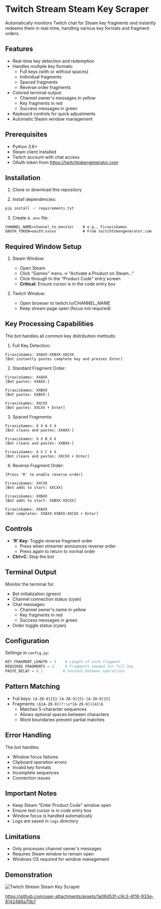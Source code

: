 # Twitch Stream Steam Key Scraper

Automatically monitors Twitch chat for Steam key fragments and instantly redeems them in real-time, handling various key formats and fragment orders.








  
## Features
- Real-time key detection and redemption
- Handles multiple key formats:
  - Full keys (with or without spaces)
  - Individual fragments
  - Spaced fragments
  - Reverse order fragments
- Colored terminal output:
  - Channel owner's messages in yellow
  - Key fragments in red
  - Success messages in green
- Keyboard controls for quick adjustments
- Automatic Steam window management

## Prerequisites
- Python 3.6+
- Steam client installed
- Twitch account with chat access
- OAuth token from https://twitchtokengenerator.com

## Installation

1. Clone or download this repository

2. Install dependencies:
```bash
pip install -r requirements.txt
```

3. Create a `.env` file:
```properties
CHANNEL_NAME=channel_to_monitor    # e.g., FiraxisGames
OAUTH_TOKEN=oauth:xxxxx            # From twitchtokengenerator.com
```

## Required Window Setup

1. Steam Window:
   - Open Steam
   - Click "Games" menu → "Activate a Product on Steam..."
   - Click through to the "Product Code" entry screen
   - **Critical:** Ensure cursor is in the code entry box

2. Twitch Window:
   - Open browser to twitch.tv/CHANNEL_NAME
   - Keep stream page open (focus not required)

## Key Processing Capabilities

The bot handles all common key distribution methods:

1. Full Key Detection:
```
FiraxisGames: XXAXX-XXBXX-XXCXX
[Bot instantly pastes complete key and presses Enter]
```

2. Standard Fragment Order:
```
FiraxisGames: XXAXX
[Bot pastes: XXAXX-]

FiraxisGames: XXBXX
[Bot pastes: XXBXX-]

FiraxisGames: XXCXX
[Bot pastes: XXCXX + Enter]
```

3. Spaced Fragments:
```
FiraxisGames: X X A X X
[Bot cleans and pastes: XXAXX-]

FiraxisGames: X X B X X
[Bot cleans and pastes: XXBXX-]

FiraxisGames: X X C X X
[Bot cleans and pastes: XXCXX + Enter]
```

4. Reverse Fragment Order:
```
[Press 'R' to enable reverse order]

FiraxisGames: XXCXX
[Bot adds to start: XXCXX]

FiraxisGames: XXBXX
[Bot adds to start: XXBXX-XXCXX]

FiraxisGames: XXAXX
[Bot completes: XXAXX-XXBXX-XXCXX + Enter]
```

## Controls

- **'R' Key**: Toggle reverse fragment order
  - Press when streamer announces reverse order
  - Press again to return to normal order
- **Ctrl+C**: Stop the bot

## Terminal Output

Monitor the terminal for:
- Bot initialization (green)
- Channel connection status (cyan)
- Chat messages:
  - Channel owner's name in yellow
  - Key fragments in red
  - Success messages in green
- Order toggle status (cyan)

## Configuration

Settings in `config.py`:
```python
KEY_FRAGMENT_LENGTH = 5    # Length of each fragment
REQUIRED_FRAGMENTS = 3     # Fragments needed for full key
PASTE_DELAY = 0.1         # Seconds between operations
```

## Pattern Matching

- Full keys: `[A-Z0-9]{5}-[A-Z0-9]{5}-[A-Z0-9]{5}`
- Fragments: `\b[A-Z0-9](?:\s*[A-Z0-9]){4}\b`
  - Matches 5-character sequences
  - Allows optional spaces between characters
  - Word boundaries prevent partial matches

## Error Handling

The bot handles:
- Window focus failures
- Clipboard operation errors
- Invalid key formats
- Incomplete sequences
- Connection issues

## Important Notes

- Keep Steam "Enter Product Code" window open
- Ensure text cursor is in code entry box
- Window focus is handled automatically
- Logs are saved in `logs` directory

## Limitations

- Only processes channel owner's messages
- Requires Steam window to remain open
- Windows OS required for window management

## Demonstration

![Twitch Stream Steam Key Scraper](https://github.com/user-attachments/assets/bb364138-bb8b-43f7-99dc-1111317dad15)

https://github.com/user-attachments/assets/1a06d53f-c9c3-4f16-933e-8142486a70b7

